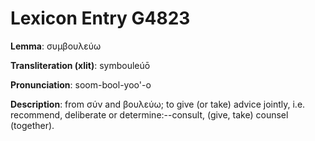 # Lexicon Entry G4823

**Lemma**: συμβουλεύω

**Transliteration (xlit)**: symbouleúō

**Pronunciation**: soom-bool-yoo'-o

**Description**:
from σύν and βουλεύω; to give (or take) advice jointly, i.e. recommend, deliberate or determine:--consult, (give, take) counsel (together).
